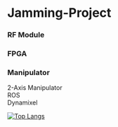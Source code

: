 # Jamming-Project

### RF Module

### FPGA

### Manipulator
2-Axis Manipulator<br/>
ROS<br/>
Dynamixel

[![Top Langs](https://github-readme-stats.vercel.app/api/top-langs/?username=rlwl56@naver.com)](https://github.com/anuraghazra/github-readme-stats)
